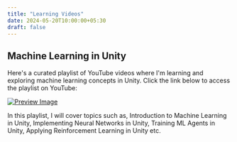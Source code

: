 ```yaml
---
title: "Learning Videos"
date: 2024-05-20T10:00:00+05:30
draft: false
---
```


## Machine Learning in Unity

Here's a curated playlist of YouTube videos where I'm learning and exploring machine learning concepts in Unity. Click the link below to access the playlist on YouTube:

[![Preview Image](/images/preview1.png)](https://www.youtube.com/playlist?list=your-playlist-id)


In this playlist, I will cover topics such as, Introduction to Machine Learning in Unity, Implementing Neural Networks in Unity, Training ML Agents in Unity, Applying Reinforcement Learning in Unity etc.
